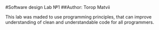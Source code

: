 #Software design Lab №1 
##Author: Torop Matvii

This lab was maded to use programming principles, that can improve understanding of clean and understandable code for all programmers.